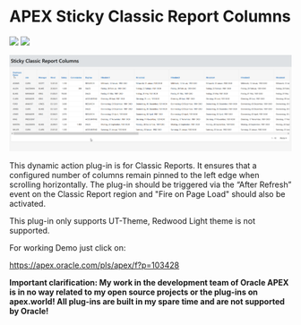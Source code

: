 # APEX Sticky Classic Report Columns

![](https://img.shields.io/badge/ORACLE-APEX-success.svg) ![](https://img.shields.io/badge/Plug--in_Type-Dynamic_Action-orange.svg)

![Screenshot](https://github.com/RonnyWeiss/APEX-Sticky-Classic-Report-Columns/blob/main/screenshot.gif?raw=true)

This dynamic action plug-in is for Classic Reports. It ensures that a configured number of columns remain pinned to the left edge when scrolling horizontally. The plug-in should be triggered via the “After Refresh” event on the Classic Report region and "Fire on Page Load" should also be activated.

This plug-in only supports UT-Theme, Redwood Light theme is not supported.

For working Demo just click on:

https://apex.oracle.com/pls/apex/f?p=103428

**Important clarification: My work in the development team of Oracle APEX is in no way related to my open source projects or the plug-ins on apex.world! All plug-ins are built in my spare time and are not supported by Oracle!**
